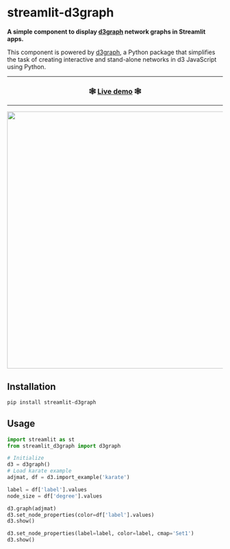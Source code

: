 # streamlit-d3graph

**A simple component to display [d3graph](https://github.com/erdogant/d3graph) network graphs in Streamlit apps.** 

This component is powered by [d3graph](https://github.com/erdogant/d3graph), a Python package that simplifies the task of creating interactive and stand-alone networks in d3 JavaScript using Python.

---

<h3 align="center">
  🕸️ <a href="https://share.streamlit.io/snehankekre/streamlit-d3graph/main/examples/example.py">Live demo</a> 🕸️
</h3>

---

<p align="center">
    <a href="https://share.streamlit.io/snehankekre/streamlit-d3graph/main/examples/example.py"><img src="images/demo.png" width=600></a>
</p>

## Installation

```bash
pip install streamlit-d3graph
```

## Usage

```python
import streamlit as st
from streamlit_d3graph import d3graph

# Initialize
d3 = d3graph()
# Load karate example
adjmat, df = d3.import_example('karate')

label = df['label'].values
node_size = df['degree'].values

d3.graph(adjmat)
d3.set_node_properties(color=df['label'].values)
d3.show()

d3.set_node_properties(label=label, color=label, cmap='Set1')
d3.show()
```
